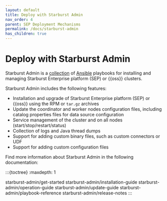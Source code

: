 ```yaml
---
layout: default
title: Deploy with Starburst Admin
nav_order: 4
parent: SEP Deployment Mechanisms
permalink: /docs/starburst-admin
has_children: true
---
```


# Deploy with Starburst Admin

Starburst Admin is a
[collection](https://docs.ansible.com/ansible/latest/user_guide/collections_using.html#collections)
of [Ansible](https://www.ansible.com/) playbooks for installing and
managing Starburst Enterprise platform (SEP) or {{oss}} clusters.

Starburst Admin includes the following features:

* Installation and upgrade of Starburst Enterprise platform (SEP) or {{oss}}
  using the RPM or `tar.gz` archives
* Update the coordinator and worker nodes configuration files,
  including catalog properties files for data source configuration
* Service management of the cluster and on all nodes (start/stop/restart/status)
* Collection of logs and Java thread dumps
* Support for adding custom binary files, such as custom connectors or UDF
* Support for adding custom configuration files

Find more information about Starburst Admin in the following documentation:

:::{toctree}
:maxdepth: 1

starburst-admin/get-started
starburst-admin/installation-guide
starburst-admin/operation-guide
starburst-admin/update-guide
starburst-admin/playbook-reference
starburst-admin/release-notes
:::
